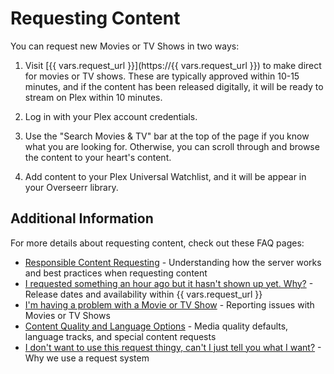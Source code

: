 # Requesting Content

You can request new Movies or TV Shows in two ways:

1. Visit [{{ vars.request_url }}](https://{{ vars.request_url }}) to make direct for movies or TV shows. These are typically approved within 10-15 minutes, and if the content has been released digitally, it will be ready to stream on Plex within 10 minutes.
2. Log in with your Plex account credentials.

   
3. Use the "Search Movies & TV" bar at the top of the page if you know what you are looking for. Otherwise, you can scroll through and browse the content to your heart's content. 
5. Add content to your Plex Universal Watchlist, and it will be appear in your Overseerr library.

## Additional Information
For more details about requesting content, check out these FAQ pages:

- [Responsible Content Requesting](faq/responsible-content-requests.md) - Understanding how the server works and best practices when requesting content
- [I requested something an hour ago but it hasn't shown up yet. Why?](faq/missing-requests.md) - Release dates and availability within {{ vars.request_url }}
- [I'm having a problem with a Movie or TV Show](faq/content-issues.md) - Reporting issues with Movies or TV Shows
- [Content Quality and Language Options](faq/special-requests.md) - Media quality defaults, language tracks, and special content requests
- [I don't want to use this request thingy, can't I just tell you what I want?](faq/i-dont-want-to-use-overseerr.md) - Why we use a request system

